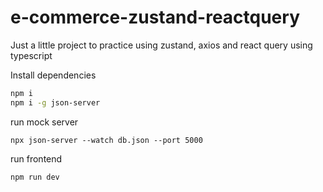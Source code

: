 # e-commerce-zustand-reactquery

Just a little project to practice using zustand, axios and react query using typescript

Install dependencies

``` bash
npm i
npm i -g json-server
```

run mock server
```
npx json-server --watch db.json --port 5000
```

run frontend
```
npm run dev
```
